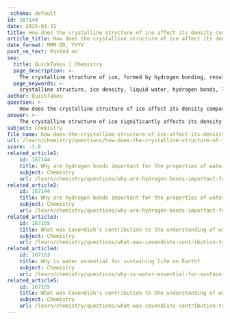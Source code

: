 ```yaml
---
_schema: default
id: 167149
date: 2025-01-31
title: How does the crystalline structure of ice affect its density compared to liquid water?
article_title: How does the crystalline structure of ice affect its density compared to liquid water?
date_format: MMM DD, YYYY
post_on_text: Posted on
seo:
  title: QuickTakes | Chemistry
  page_description: >-
    The crystalline structure of ice, formed by hydrogen bonding, results in a lower density compared to liquid water, allowing ice to float and providing crucial insulation for aquatic ecosystems.
  page_keywords: >-
    crystalline structure, ice density, liquid water, hydrogen bonds, lattice structure, water molecules, hexagonal arrangement, lower density, floating ice, aquatic ecosystems
author: QuickTakes
question: >-
    How does the crystalline structure of ice affect its density compared to liquid water?
answer: >-
    The crystalline structure of ice significantly affects its density compared to liquid water due to the unique arrangement of water molecules when they freeze. \n\nWhen water freezes at 0 degrees Celsius (32 degrees Fahrenheit), the hydrogen bonds between water molecules become more stable and form a crystalline lattice structure. In this structure, each water molecule is hydrogen-bonded to four neighboring molecules, creating an open hexagonal arrangement. This arrangement spaces the molecules further apart than in the liquid state, where water molecules are more closely packed due to the dynamic nature of hydrogen bonding.\n\nAs a result, ice has a lower density than liquid water. Specifically, the density of ice is about 0.92 grams per cubic centimeter, while the density of liquid water is approximately 1.00 grams per cubic centimeter at 4 degrees Celsius, where water is at its maximum density. This lower density of ice allows it to float on liquid water, which is an unusual property for a solid and is crucial for aquatic ecosystems. The floating ice insulates the water below, helping to maintain a stable environment for aquatic life during cold weather.\n\nIn summary, the crystalline structure of ice, formed by hydrogen bonds, spaces the water molecules further apart, resulting in ice being less dense than liquid water. This property is vital for the survival of many organisms in aquatic environments.
subject: Chemistry
file_name: how-does-the-crystalline-structure-of-ice-affect-its-density-compared-to-liquid-water.md
url: /learn/chemistry/questions/how-does-the-crystalline-structure-of-ice-affect-its-density-compared-to-liquid-water
score: -1.0
related_article1:
    id: 167144
    title: Why are hydrogen bonds important for the properties of water such as cohesion and adhesion?
    subject: Chemistry
    url: /learn/chemistry/questions/why-are-hydrogen-bonds-important-for-the-properties-of-water-such-as-cohesion-and-adhesion
related_article2:
    id: 167144
    title: Why are hydrogen bonds important for the properties of water such as cohesion and adhesion?
    subject: Chemistry
    url: /learn/chemistry/questions/why-are-hydrogen-bonds-important-for-the-properties-of-water-such-as-cohesion-and-adhesion
related_article3:
    id: 167155
    title: What was Cavendish's contribution to the understanding of water's composition?
    subject: Chemistry
    url: /learn/chemistry/questions/what-was-cavendishs-contribution-to-the-understanding-of-waters-composition
related_article4:
    id: 167153
    title: Why is water essential for sustaining life on Earth?
    subject: Chemistry
    url: /learn/chemistry/questions/why-is-water-essential-for-sustaining-life-on-earth
related_article5:
    id: 167155
    title: What was Cavendish's contribution to the understanding of water's composition?
    subject: Chemistry
    url: /learn/chemistry/questions/what-was-cavendishs-contribution-to-the-understanding-of-waters-composition
---
```


&nbsp;